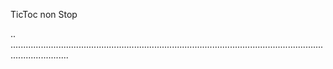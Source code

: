 TicToc non Stop

..
...................................................................................................................................................